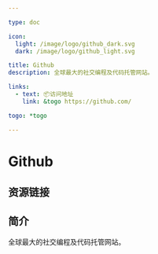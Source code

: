 ```yaml
---

type: doc

icon:
  light: /image/logo/github_dark.svg
  dark: /image/logo/github_light.svg

title: Github
description: 全球最大的社交编程及代码托管网站。

links:
  - text: 📦访问地址
    link: &togo https://github.com/

togo: *togo

---
```


<ShowLogo />

# Github

<ShowBreadcrumb />

## 资源链接

<ShowLinks />

## 简介

全球最大的社交编程及代码托管网站。